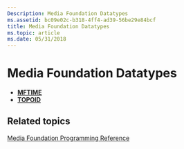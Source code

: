 ```yaml
---
Description: Media Foundation Datatypes
ms.assetid: bc09e02c-b318-4ff4-ad39-56be29e84bcf
title: Media Foundation Datatypes
ms.topic: article
ms.date: 05/31/2018
---
```


# Media Foundation Datatypes

-   [**MFTIME**](mftime.md)
-   [**TOPOID**](topoid.md)

## Related topics

<dl> <dt>

[Media Foundation Programming Reference](media-foundation-programming-reference.md)
</dt> </dl>

 

 



